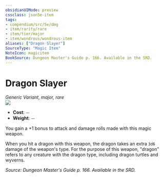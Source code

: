 ```yaml
---
obsidianUIMode: preview
cssclass: json5e-item
tags:
- compendium/src/5e/dmg
- item/rarity/rare
- item/tier/major
- item/wondrous/wondrous-item
aliases: ["Dragon Slayer"]
SourceType: "Magic Item"
NoteIcon: magicitem
BookSource: Dungeon Master's Guide p. 166. Available in the SRD.
---
```

# Dragon Slayer
*Generic Variant, major, rare*  
![](/2-Mechanics/CLI/items/img/dragon-slayer.webp#right)  

- **Cost**: ⏤
- **Weight**: ⏤

You gain a +1 bonus to attack and damage rolls made with this magic weapon.

When you hit a dragon with this weapon, the dragon takes an extra `3d6` damage of the weapon's type. For the purpose of this weapon, "dragon" refers to any creature with the dragon type, including dragon turtles and wyverns.

*Source: Dungeon Master's Guide p. 166. Available in the SRD.*